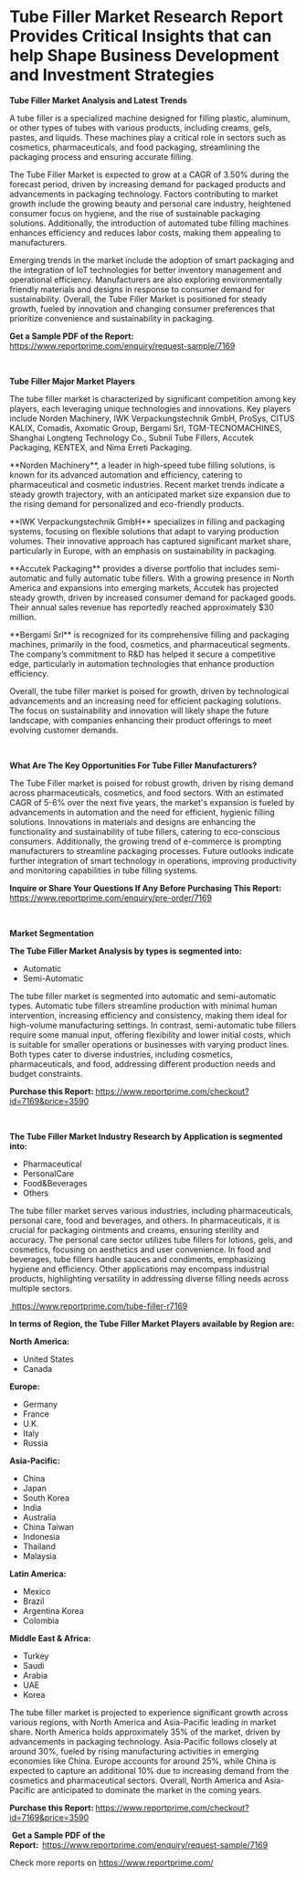<p><h1>Tube Filler Market Research Report Provides Critical Insights that can help Shape Business Development and Investment Strategies</h1></p><p><strong>Tube Filler Market Analysis and Latest Trends</strong></p>
<p><p>A tube filler is a specialized machine designed for filling plastic, aluminum, or other types of tubes with various products, including creams, gels, pastes, and liquids. These machines play a critical role in sectors such as cosmetics, pharmaceuticals, and food packaging, streamlining the packaging process and ensuring accurate filling.</p><p>The Tube Filler Market is expected to grow at a CAGR of 3.50% during the forecast period, driven by increasing demand for packaged products and advancements in packaging technology. Factors contributing to market growth include the growing beauty and personal care industry, heightened consumer focus on hygiene, and the rise of sustainable packaging solutions. Additionally, the introduction of automated tube filling machines enhances efficiency and reduces labor costs, making them appealing to manufacturers.</p><p>Emerging trends in the market include the adoption of smart packaging and the integration of IoT technologies for better inventory management and operational efficiency. Manufacturers are also exploring environmentally friendly materials and designs in response to consumer demand for sustainability. Overall, the Tube Filler Market is positioned for steady growth, fueled by innovation and changing consumer preferences that prioritize convenience and sustainability in packaging.</p></p>
<p><strong>Get a Sample PDF of the Report:&nbsp;</strong> <a href="https://www.reportprime.com/enquiry/request-sample/7169?utm_campaign=2269&utm_medium=2&utm_source=Github&utm_content=ia&utm_term=19032025&utm_id=tube-filler">https://www.reportprime.com/enquiry/request-sample/7169</a></p>
<p>&nbsp;</p>
<p><strong>Tube Filler Major Market Players</strong></p>
<p><p>The tube filler market is characterized by significant competition among key players, each leveraging unique technologies and innovations. Key players include Norden Machinery, IWK Verpackungstechnik GmbH, ProSys, CITUS KALIX, Comadis, Axomatic Group, Bergami Srl, TGM-TECNOMACHINES, Shanghai Longteng Technology Co., Subnil Tube Fillers, Accutek Packaging, KENTEX, and Nima Erreti Packaging.</p><p>**Norden Machinery**, a leader in high-speed tube filling solutions, is known for its advanced automation and efficiency, catering to pharmaceutical and cosmetic industries. Recent market trends indicate a steady growth trajectory, with an anticipated market size expansion due to the rising demand for personalized and eco-friendly products.</p><p>**IWK Verpackungstechnik GmbH** specializes in filling and packaging systems, focusing on flexible solutions that adapt to varying production volumes. Their innovative approach has captured significant market share, particularly in Europe, with an emphasis on sustainability in packaging.</p><p>**Accutek Packaging** provides a diverse portfolio that includes semi-automatic and fully automatic tube fillers. With a growing presence in North America and expansions into emerging markets, Accutek has projected steady growth, driven by increased consumer demand for packaged goods. Their annual sales revenue has reportedly reached approximately $30 million.</p><p>**Bergami Srl** is recognized for its comprehensive filling and packaging machines, primarily in the food, cosmetics, and pharmaceutical segments. The company’s commitment to R&D has helped it secure a competitive edge, particularly in automation technologies that enhance production efficiency.</p><p>Overall, the tube filler market is poised for growth, driven by technological advancements and an increasing need for efficient packaging solutions. The focus on sustainability and innovation will likely shape the future landscape, with companies enhancing their product offerings to meet evolving customer demands.</p></p>
<p>&nbsp;</p>
<p><strong>What Are The Key Opportunities For Tube Filler Manufacturers?</strong></p>
<p><p>The Tube Filler market is poised for robust growth, driven by rising demand across pharmaceuticals, cosmetics, and food sectors. With an estimated CAGR of 5-6% over the next five years, the market's expansion is fueled by advancements in automation and the need for efficient, hygienic filling solutions. Innovations in materials and designs are enhancing the functionality and sustainability of tube fillers, catering to eco-conscious consumers. Additionally, the growing trend of e-commerce is prompting manufacturers to streamline packaging processes. Future outlooks indicate further integration of smart technology in operations, improving productivity and monitoring capabilities in tube filling systems.</p></p>
<p><strong>Inquire or Share Your Questions If Any Before Purchasing This Report:</strong> <a href="https://www.reportprime.com/enquiry/pre-order/7169?utm_campaign=2269&utm_medium=2&utm_source=Github&utm_content=ia&utm_term=19032025&utm_id=tube-filler">https://www.reportprime.com/enquiry/pre-order/7169</a></p>
<p>&nbsp;</p>
<p><strong>Market Segmentation</strong></p>
<p><strong>The Tube Filler Market Analysis by types is segmented into:</strong></p>
<p><ul><li>Automatic</li><li>Semi-Automatic</li></ul></p>
<p><p>The tube filler market is segmented into automatic and semi-automatic types. Automatic tube fillers streamline production with minimal human intervention, increasing efficiency and consistency, making them ideal for high-volume manufacturing settings. In contrast, semi-automatic tube fillers require some manual input, offering flexibility and lower initial costs, which is suitable for smaller operations or businesses with varying product lines. Both types cater to diverse industries, including cosmetics, pharmaceuticals, and food, addressing different production needs and budget constraints.</p></p>
<p><strong>Purchase this Report:&nbsp;</strong><a href="https://www.reportprime.com/checkout?id=7169&price=3590&utm_campaign=2269&utm_medium=2&utm_source=Github&utm_content=ia&utm_term=19032025&utm_id=tube-filler">https://www.reportprime.com/checkout?id=7169&price=3590</a></p>
<p>&nbsp;</p>
<p><strong>The Tube Filler Market Industry Research by Application is segmented into:</strong></p>
<p><ul><li>Pharmaceutical</li><li>PersonalCare</li><li>Food&Beverages</li><li>Others</li></ul></p>
<p><p>The tube filler market serves various industries, including pharmaceuticals, personal care, food and beverages, and others. In pharmaceuticals, it is crucial for packaging ointments and creams, ensuring sterility and accuracy. The personal care sector utilizes tube fillers for lotions, gels, and cosmetics, focusing on aesthetics and user convenience. In food and beverages, tube fillers handle sauces and condiments, emphasizing hygiene and efficiency. Other applications may encompass industrial products, highlighting versatility in addressing diverse filling needs across multiple sectors.</p></p>
<p><a href="https://www.reportprime.com/tube-filler-r7169?utm_campaign=2269&utm_medium=2&utm_source=Github&utm_content=ia&utm_term=19032025&utm_id=tube-filler">&nbsp;https://www.reportprime.com/tube-filler-r7169</a></p>
<p><strong>In terms of Region, the Tube Filler Market Players available by Region are:</strong></p>
<p>
    <p> <strong> North America: </strong>
        <ul>
            <li>United States</li>
            <li>Canada</li>
        </ul>
        </p> 
    <p> <strong> Europe: </strong>
        <ul>
            <li>Germany</li>
            <li>France</li>
            <li>U.K.</li>
            <li>Italy</li>
            <li>Russia</li>
        </ul>
        </p> 
    <p> <strong> Asia-Pacific: </strong>
        <ul>
            <li>China</li>
            <li>Japan</li>
            <li>South Korea</li>
            <li>India</li>
            <li>Australia</li>
            <li>China Taiwan</li>
            <li>Indonesia</li>
            <li>Thailand</li>
            <li>Malaysia</li>
        </ul>
        </p> 
    <p> <strong> Latin America: </strong>
        <ul>
            <li>Mexico</li>
            <li>Brazil</li>
            <li>Argentina Korea</li>
            <li>Colombia</li>
        </ul>
        </p> 
    <p> <strong> Middle East & Africa: </strong>
        <ul>
            <li>Turkey</li>
            <li>Saudi</li>
            <li>Arabia</li>
            <li>UAE</li>
            <li>Korea</li>
        </ul>
    </p>
    </p>
<p><p>The tube filler market is projected to experience significant growth across various regions, with North America and Asia-Pacific leading in market share. North America holds approximately 35% of the market, driven by advancements in packaging technology. Asia-Pacific follows closely at around 30%, fueled by rising manufacturing activities in emerging economies like China. Europe accounts for around 25%, while China is expected to capture an additional 10% due to increasing demand from the cosmetics and pharmaceutical sectors. Overall, North America and Asia-Pacific are anticipated to dominate the market in the coming years.</p></p>
<p><strong>Purchase this Report: </strong><a href="https://www.reportprime.com/checkout?id=7169&price=3590&utm_campaign=2269&utm_medium=2&utm_source=Github&utm_content=ia&utm_term=19032025&utm_id=tube-filler">https://www.reportprime.com/checkout?id=7169&price=3590</a></p>
<p>&nbsp;<strong>Get a Sample PDF of the Report:&nbsp;&nbsp;</strong><a href="https://www.reportprime.com/enquiry/request-sample/7169?utm_campaign=2269&utm_medium=2&utm_source=Github&utm_content=ia&utm_term=19032025&utm_id=tube-filler">https://www.reportprime.com/enquiry/request-sample/7169</a></p>
<p><strong></strong></p>
<p>Check more reports on <a href="https://www.reportprime.com/?utm_campaign=2269&utm_medium=2&utm_source=Github&utm_content=ia&utm_term=19032025&utm_id=tube-filler">https://www.reportprime.com/</a></p>